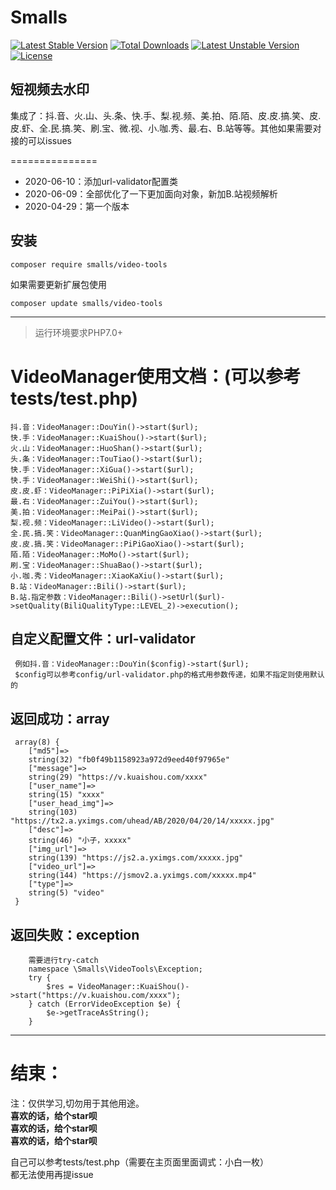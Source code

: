 <h1>Smalls</h1>
<p>
<a href="https://packagist.org/packages/smalls/video-tools"><img src="https://poser.pugx.org/smalls/video-tools/v/stable" alt="Latest Stable Version"></a>
<a href="https://packagist.org/packages/smalls/video-tools"><img src="https://poser.pugx.org/smalls/video-tools/downloads" alt="Total Downloads"></a>
<a href="https://packagist.org/packages/smalls/video-tools"><img src="https://poser.pugx.org/smalls/video-tools/v/unstable" alt="Latest Unstable Version"></a>
<a href="https://packagist.org/packages/smalls/video-tools"><img src="https://poser.pugx.org/smalls/video-tools/license" alt="License"></a>
</p>

## 短视频去水印
集成了：抖.音、火.山、头.条、快.手、梨.视.频、美.拍、陌.陌、皮.皮.搞.笑、皮.皮.虾、全.民.搞.笑、刷.宝、微.视、小.咖.秀、最.右、B.站等等。其他如果需要对接的可以issues

===============
* 2020-06-10：添加url-validator配置类
* 2020-06-09：全部优化了一下更加面向对象，新加B.站视频解析
* 2020-04-29：第一个版本

## 安装

~~~
composer require smalls/video-tools
~~~

如果需要更新扩展包使用
~~~
composer update smalls/video-tools
~~~
 ********
> 运行环境要求PHP7.0+
 
 VideoManager使用文档：(可以参考tests/test.php)
 ==
    抖.音：VideoManager::DouYin()->start($url);
    快.手：VideoManager::KuaiShou()->start($url);
    火.山：VideoManager::HuoShan()->start($url);
    头.条：VideoManager::TouTiao()->start($url);
    快.手：VideoManager::XiGua()->start($url);
    快.手：VideoManager::WeiShi()->start($url);
    皮.皮.虾：VideoManager::PiPiXia()->start($url);
    最.右：VideoManager::ZuiYou()->start($url);
    美.拍：VideoManager::MeiPai()->start($url);
    梨.视.频：VideoManager::LiVideo()->start($url);
    全.民.搞.笑：VideoManager::QuanMingGaoXiao()->start($url);
    皮.皮.搞.笑：VideoManager::PiPiGaoXiao()->start($url);
    陌.陌：VideoManager::MoMo()->start($url);
    刷.宝：VideoManager::ShuaBao()->start($url);
    小.咖.秀：VideoManager::XiaoKaXiu()->start($url);
    B.站：VideoManager::Bili()->start($url);
    B.站.指定参数：VideoManager::Bili()->setUrl($url)->setQuality(BiliQualityType::LEVEL_2)->execution();
   自定义配置文件：url-validator
   --
   ````
    例如抖.音：VideoManager::DouYin($config)->start($url);
    $config可以参考config/url-validator.php的格式用参数传递，如果不指定则使用默认的
   ````
   返回成功：array
   --
   ````
    array(8) {
       ["md5"]=>
       string(32) "fb0f49b1158923a972d9eed40f97965e"
       ["message"]=>
       string(29) "https://v.kuaishou.com/xxxx"
       ["user_name"]=>
       string(15) "xxxx"
       ["user_head_img"]=>
       string(103) "https://tx2.a.yximgs.com/uhead/AB/2020/04/20/14/xxxxx.jpg"
       ["desc"]=>
       string(46) "小子，xxxxx"
       ["img_url"]=>
       string(139) "https://js2.a.yximgs.com/xxxxx.jpg"
       ["video_url"]=>
       string(144) "https://jsmov2.a.yximgs.com/xxxxx.mp4"
       ["type"]=>
       string(5) "video"
    }
   ````
   返回失败：exception
   --
   ````
       需要进行try-catch
       namespace \Smalls\VideoTools\Exception;
       try {
           $res = VideoManager::KuaiShou()->start("https://v.kuaishou.com/xxxx");
       } catch (ErrorVideoException $e) {
           $e->getTraceAsString();
       }
   ````
  ********
结束：  
==
  <font>注：仅供学习,切勿用于其他用途。</font> <br>
  **喜欢的话，给个star呗**<br>
  **喜欢的话，给个star呗**<br>
  **喜欢的话，给个star呗**<br>
  
  自己可以参考tests/test.php（需要在主页面里面调式：小白一枚）<br>
  都无法使用再提issue